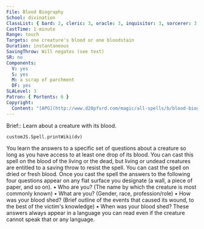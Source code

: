 ```yaml
---
File: Blood Biography
School: divination
ClassList: { bard: 2, cleric: 3, oracle: 3, inquisitor: 3, sorcerer: 3, wizard: 3, bloodrager: 3, occultist: 2, psychic: 3, medium: 2 }
CastTime: 1 minute
Range: touch
Targets: one creature's blood or one bloodstain
Duration: instantaneous
SavingThrow: Will negates (see text)
SR: no
Components:
  V: yes
  S: yes
  M: a scrap of parchment
  DF: yes
SLALevel: 3
Patron: { Portents: 6 }
Copyright:
  Content: "[APG](http://www.d20pfsrd.com/magic/all-spells/b/blood-biography)"
---
```

Brief:: Learn about a creature with its blood.

```dataviewjs
customJS.Spell.printWiki(dv)
```

You learn the answers to a specific set of questions about a creature so long as you have access to at least one drop of its blood. You can cast this spell on the blood of the living or the dead, but living or undead creatures are entitled to a saving throw to resist the spell. You can cast the spell on dried or fresh blood. Once you cast the spell the answers to the following four questions appear on any flat surface you designate (a wall, a piece of paper, and so on). • Who are you? (The name by which the creature is most commonly known) • What are you? (Gender, race, profession/role) • How was your blood shed? (Brief outline of the events that caused its wound, to the best of the victim's knowledge) • When was your blood shed? These answers always appear in a language you can read even if the creature cannot speak that or any language.
